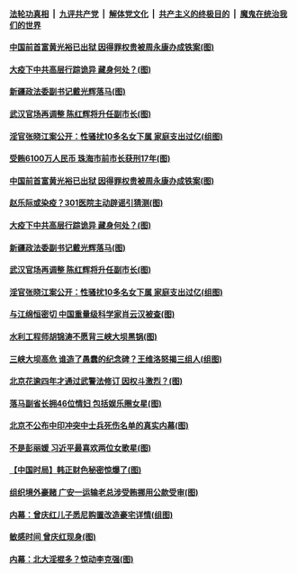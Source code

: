####  [法轮功真相](../../../../basic/blob/master/README.md?t=06242102) &nbsp;|&nbsp; [九评共产党](../../../../9ping.md/blob/master/README.md?t=06242102) &nbsp;|&nbsp; [解体党文化](../../../../jtdwh.md/blob/master/README.md?t=06242102)  &nbsp;|&nbsp; [共产主义的终极目的](../../../../gczydzjmd.md/blob/master/README.md?t=06242102) &nbsp;|&nbsp; [魔鬼在统治我们的世界](../../../../mgztzwmdsj.md/blob/master/README.md?t=06242102) 

#### [中国前首富黄光裕已出狱 因得罪权贵被周永康办成铁案(图)](../pages/p2/937545.md?t=06242102) 


#### [大疫下中共高层行踪诡异 藏身何处？(图)](../pages/p2/937466.md?t=06242102) 

#### [新疆政法委副书记戴光辉落马(图)](../pages/p2/937460.md?t=06242102) 

#### [武汉官场再调整 陈红辉将升任副市长(图)](../pages/p2/937449.md?t=06242102) 

#### [淫官张晓江案公开：性骚扰10多名女下属 家庭支出过亿(组图)](../pages/p2/937440.md?t=06242102) 

#### [受贿6100万人民币 珠海市前市长获刑17年(图)](../pages/p2/937563.md?t=06242102) 

#### [中国前首富黄光裕已出狱 因得罪权贵被周永康办成铁案(图)](../pages/p2/937545.md?t=06242102) 

#### [赵乐际或染疫？301医院主动辟谣引猜测(图)](../pages/p2/937519.md?t=06242102) 


#### [大疫下中共高层行踪诡异 藏身何处？(图)](../pages/p2/937466.md?t=06242102) 

#### [新疆政法委副书记戴光辉落马(图)](../pages/p2/937460.md?t=06242102) 

#### [武汉官场再调整 陈红辉将升任副市长(图)](../pages/p2/937449.md?t=06242102) 

#### [淫官张晓江案公开：性骚扰10多名女下属 家庭支出过亿(组图)](../pages/p2/937440.md?t=06242102) 

#### [与江绵恒密切 中国重量级科学家肖云汉被查(图)](../pages/p2/937432.md?t=06242102) 

#### [水利工程师胡锦涛不愿背三峡大坝黑锅(图)](../pages/p2/937356.md?t=06242102) 

#### [三峡大坝高危 谁造了愚蠢的纪念碑？王维洛怒揭三组人(组图)](../pages/p2/937343.md?t=06242102) 

#### [北京花逾四年才通过武警法修订 因权斗激烈？(图)](../pages/p2/937373.md?t=06242102) 

#### [落马副省长拥46位情妇 包括娱乐圈女星(图)](../pages/p2/937310.md?t=06242102) 

#### [北京不公布中印冲突中士兵死伤名单的真实内幕(图)](../pages/p2/937309.md?t=06242102) 

#### [不是彭丽媛 习近平最喜欢两位女歌星(图)](../pages/p2/937268.md?t=06242102) 

#### [【中国时局】韩正财色秘密惊爆了(图)](../pages/p2/937257.md?t=06242102) 

#### [组织境外豪赌 广安一运输老总涉受贿挪用公款受审(图)](../pages/p2/937250.md?t=06242102) 

#### [内幕：曾庆红儿子悉尼购置改造豪宅详情(组图)](../pages/p2/937229.md?t=06242102) 

#### [敏感时间 曾庆红现身(图)](../pages/p2/937227.md?t=06242102) 

#### [内幕：北大淫棍多？惊动李克强(图)](../pages/p2/937174.md?t=06242102) 

